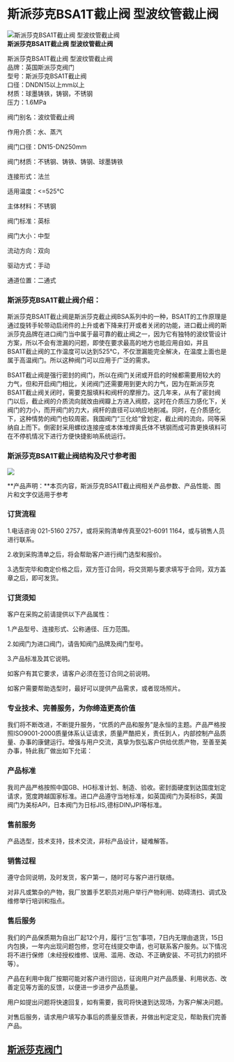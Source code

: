 
# 斯派莎克BSA1T截止阀 型波纹管截止阀

![斯派莎克BSA1T截止阀 型波纹管截止阀](/uploads/allimg/140422/1_04220U20613Y.jpg)  
**斯派莎克BSA1T截止阀 型波纹管截止阀**

斯派莎克BSA1T截止阀 型波纹管截止阀  
品牌：英国斯派莎克阀门  
型号：斯派莎克BSA1T截止阀  
口径：DNDN15以上mm以上  
材质：球墨铸铁，铸钢，不锈钢  
压力：1.6MPa

阀门别名：波纹管截止阀

作用介质：水、蒸汽

阀门口径：DN15-DN250mm

阀门材质：不锈钢、铸铁、铸钢、球墨铸铁

连接形式：法兰

适用温度：<=525℃

主体材料：不锈钢

阀门标准：英标

阀门大小：中型

流动方向：双向

驱动方式：手动

通道位置：二通式

### 斯派莎克BSA1T截止阀介绍：

斯派莎克BSA1T截止阀是斯派莎克截止阀BSA系列中的一种，BSA1T的工作原理是通过旋转手轮带动启闭件的上升或者下降来打开或者关闭的功能，进口截止阀的斯派莎克品牌在进口阀门当中属于最可靠的截止阀之一，因为它有独特的波纹管设计方案，所以不会有泄漏的问题，即使在要求最高的地方也能应用自如，并且BSA1T截止阀的工作温度可以达到525℃，不仅泄漏能完全解决，在温度上面也是属于高温阀门。所以这种阀门可以应用于广泛的需求。

BSA1T截止阀是强行密封的阀门，所以在阀门关闭或开启的时候都需要用较大的力气，但和开启阀门相比，关闭阀门还需要用到更大的力气，因为在斯派莎克BSA1T截止阀关闭时，需要克服填料和阀杆的摩擦力。这几年来，从有了密封阀门以后，截止阀的介质流向就改由阀瓣上方进入阀腔，这时在介质压力感化下，关阀门的力小，而开阀门的力大，阀杆的直径可以响应地削减。同时，在介质感化下，这种情势的阀门也较周密。我国阀门“三化给”曾划定，截止阀的流向，同等采纳自上而下。倒密封采用螺纹连接座或本体堆焊奥氏体不锈钢而成可靠更换填料可在不停机情况下进行方便快捷影响系统运行。

### 斯派莎克BSA1T截止阀结构及尺寸参考图

![](/uploads/allimg/140515/1-1405151Z53I24.gif)

**产品声明：**本页内容，斯派莎克BSA1T截止阀相关产品参数、产品性能、图片和文字仅适用于参考

### 订货流程

1.电话咨询 021-5160 2757，或将采购清单传真至021-6091 1164，或与销售人员进行联系。

2.收到采购清单之后，将会帮助客户进行阀门选型和报价。

3.选型完毕和商定价格之后，双方签订合同，将交货期与要求填写于合同，双方盖章之后，即可发货。

### 订货须知

客户在采购之前请提供以下产品属性：

1.产品型号、连接形式、公称通径、压力范围。

2.如阀门为进口阀门，请告知阀门品牌及阀门型号。

3.产品标准及其它说明。

如客户有其它要求，请客户必须在签订合同之前说明。

如客户需要帮助选型时，最好可以提供产品需求，或者现场照片。

### 专业技术、完善服务，为你缔造更高价值

我们将不断改进，不断提升服务，“优质的产品和服务”是永恒的主题。产品严格按照ISO9001-2000质量体系认证请求，质量严酷把关，责任到人，内部控制产品质量、办事的康健运行。增强与用户交流，真挚为恢弘客户供给优质产物，至善至美办事，特此我厂做出如下允诺：

### 产品标准

我司产品严格按照中国GB、HG标准计划、制造、验收。密封面硬度到达国度划定请求，宽度跨越国家标准。进口产品遵守当地标准，如英国阀门为英标BS，美国阀门为美标API，日本阀门为日标JIS,德标DIN\\JPI等标准。

### 售前服务

产品选型，技术支持，技术交流，非标产品设计，疑难解答。

### 销售过程

遵守合同说明，及时发货，客户第一，随时可与客户进行联络。

对非凡或繁杂的产物，我厂放置手艺职员对用户举行产物利用、妨碍清扫、调式及维修举行培训和指点。

### 售后服务

我们的产品保质期为自出厂起12个月，履行“三包”事项，7日内无理由退货，15日内包换，一年内出现问题包修，您可在线提交申请，也可联系客户服务。以下情况将不进行保修（未经授权维修、误用、滥用、改动、不正确安装、不可抗力的损坏等）。

产品在利用中我厂按期可能对客户进行回访，征询用户对产品质量、利用状态、改善定见等方面的反馈，以便进一步进步产品质量。

用户如提出问题将快速回复，如有需要，我司将快速到达现场，为客户解决问题。

对售后服务，请求用户填写办事后的质量反馈表，并做出判定定见，帮助我们完善产品。



## [斯派莎克阀门](#)
